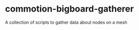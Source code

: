 commotion-bigboard-gatherer
===========================

A collection of scripts to gather data about nodes on a mesh
